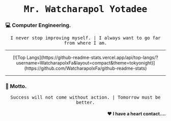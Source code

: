 <h1 align='center'><samp><strong>Mr. Watcharapol Yotadee</strong></samp></h1>
<h3 align="left"> 💻 Computer Engineering.</h3>
<p align='center'> <samp> I never stop improving myself. | I always want to go far from where I am.</samp></p>
<hr>
<p align='center'>
[![Top Langs](https://github-readme-stats.vercel.app/api/top-langs/?username=WatcharapolxFa&layout=compact&theme=tokyonight)](https://github.com/WatcharapolxFa/github-readme-stats)
</samp></p>
<hr>
<h3 align="left"> 🐸 Motto. </h3>
<p align='center'> <samp> Success will not come without action. | Tomorrow must be better.</samp></p>
<h4 align="right"> ❤ I have a heart contact....</h4>



